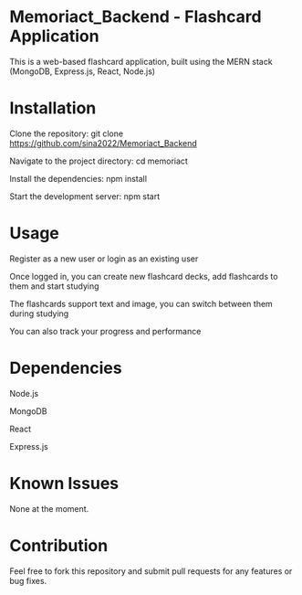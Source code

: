 ﻿# Memoriact_Backend   - Flashcard Application
 

 This is a web-based flashcard application, built using the MERN stack (MongoDB, Express.js, React, Node.js)

# Installation
Clone the repository: git clone https://github.com/sina2022/Memoriact_Backend

Navigate to the project directory: cd memoriact

Install the dependencies: npm install

Start the development server: npm start

# Usage
Register as a new user or login as an existing user

Once logged in, you can create new flashcard decks, add flashcards to them and start studying

The flashcards support text and image, you can switch between them during studying

You can also track your progress and performance

# Dependencies
Node.js

MongoDB

React

Express.js

# Known Issues
None at the moment.

# Contribution
Feel free to fork this repository and submit pull requests for any features or bug fixes.

